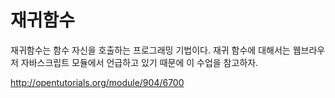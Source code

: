 # 재귀함수

재귀함수는 함수 자신을 호출하는 프로그래밍 기법이다. 재귀 함수에 대해서는 웹브라우저 자바스크립트 모듈에서 언급하고 있기 때문에 이 수업을 참고하자. 

http://opentutorials.org/module/904/6700